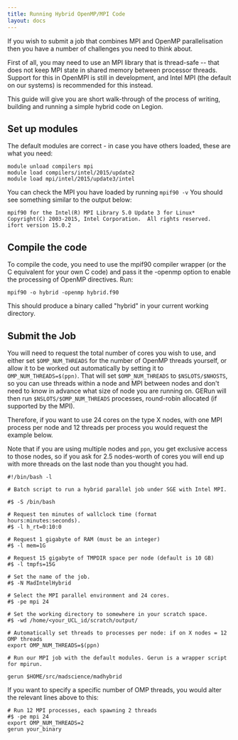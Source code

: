 ```yaml
---
title: Running Hybrid OpenMP/MPI Code
layout: docs
---
```

If you wish to submit a job that combines MPI and OpenMP parallelisation
then you have a number of challenges you need to think about. 

First of all, you may need to use an MPI library that is thread-safe -- that does not keep MPI state in shared memory between processor threads. 
Support for this in OpenMPI is still in development, and Intel MPI (the default on our systems) is recommended for this instead.

This guide will give you are short walk-through of the process of
writing, building and running a simple hybrid code on Legion.

## Set up modules

The default modules are correct - in case you have others loaded, these
are what you need:

```
module unload compilers mpi  
module load compilers/intel/2015/update2  
module load mpi/intel/2015/update3/intel
```

You can check the MPI you have loaded by running `mpif90 -v` You should
see something similar to the output below:

```
mpif90 for the Intel(R) MPI Library 5.0 Update 3 for Linux*  
Copyright(C) 2003-2015, Intel Corporation.  All rights reserved.  
ifort version 15.0.2
```

## Compile the code

To compile the code, you need to use the mpif90 compiler wrapper (or the
C equivalent for your own C code) and pass it the -openmp option to
enable the processing of OpenMP directives. Run:

```
mpif90 -o hybrid -openmp hybrid.f90
```

This should produce a binary called "hybrid" in your current working
directory.


## Submit the Job

You will need to request the total number of cores you wish to use, and either set
`$OMP_NUM_THREADS` for the number of OpenMP threads yourself, or allow it to be
worked out automatically by setting it to `OMP_NUM_THREADS=$(ppn)`.
That will set `$OMP_NUM_THREADS` to `$NSLOTS/$NHOSTS`, so you can use threads
within a node and MPI between nodes and don't need to know in advance what size
of node you are running on. GERun will then run `$NSLOTS/$OMP_NUM_THREADS`
processes, round-robin allocated (if supported by the MPI). 

Therefore, if you want to use 24 cores on the type X nodes, with one MPI process per node and 12 threads per process you would request the example below.

Note that if you are using multiple nodes and `ppn`, you get exclusive access to those nodes, so if you ask for 2.5 nodes-worth of cores you will end up with more threads on the last node than you thought you had.

```
#!/bin/bash -l

# Batch script to run a hybrid parallel job under SGE with Intel MPI.

#$ -S /bin/bash

# Request ten minutes of wallclock time (format hours:minutes:seconds).
#$ -l h_rt=0:10:0

# Request 1 gigabyte of RAM (must be an integer)
#$ -l mem=1G

# Request 15 gigabyte of TMPDIR space per node (default is 10 GB)
#$ -l tmpfs=15G

# Set the name of the job.
#$ -N MadIntelHybrid

# Select the MPI parallel environment and 24 cores.
#$ -pe mpi 24

# Set the working directory to somewhere in your scratch space.
#$ -wd /home/<your_UCL_id/scratch/output/

# Automatically set threads to processes per node: if on X nodes = 12 OMP threads
export OMP_NUM_THREADS=$(ppn)

# Run our MPI job with the default modules. Gerun is a wrapper script for mpirun. 

gerun $HOME/src/madscience/madhybrid
```


If you want to specify a specific number of OMP threads, you would alter the relevant lines above to this:

```
# Run 12 MPI processes, each spawning 2 threads
#$ -pe mpi 24
export OMP_NUM_THREADS=2
gerun your_binary
```
